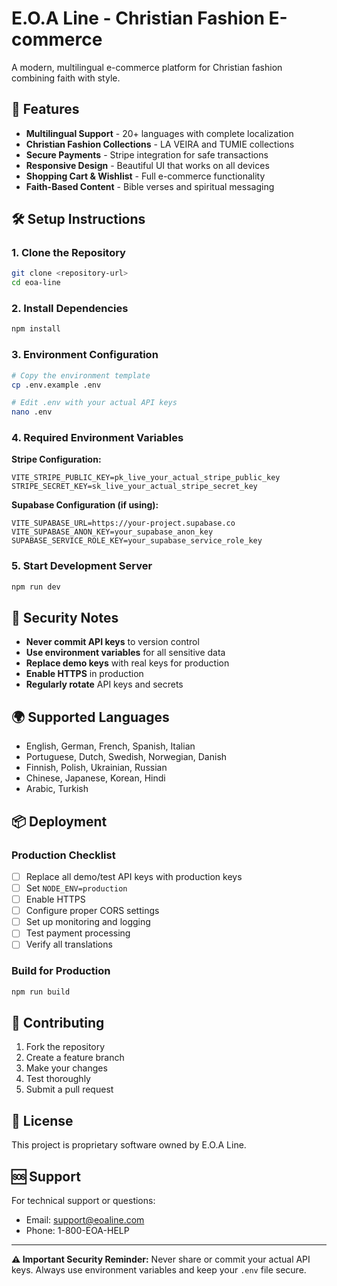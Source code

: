 # E.O.A Line - Christian Fashion E-commerce

A modern, multilingual e-commerce platform for Christian fashion combining faith with style.

## 🚀 Features

- **Multilingual Support** - 20+ languages with complete localization
- **Christian Fashion Collections** - LA VEIRA and TUMIE collections
- **Secure Payments** - Stripe integration for safe transactions
- **Responsive Design** - Beautiful UI that works on all devices
- **Shopping Cart & Wishlist** - Full e-commerce functionality
- **Faith-Based Content** - Bible verses and spiritual messaging

## 🛠️ Setup Instructions

### 1. Clone the Repository
```bash
git clone <repository-url>
cd eoa-line
```

### 2. Install Dependencies
```bash
npm install
```

### 3. Environment Configuration
```bash
# Copy the environment template
cp .env.example .env

# Edit .env with your actual API keys
nano .env
```

### 4. Required Environment Variables

**Stripe Configuration:**
```env
VITE_STRIPE_PUBLIC_KEY=pk_live_your_actual_stripe_public_key
STRIPE_SECRET_KEY=sk_live_your_actual_stripe_secret_key
```

**Supabase Configuration (if using):**
```env
VITE_SUPABASE_URL=https://your-project.supabase.co
VITE_SUPABASE_ANON_KEY=your_supabase_anon_key
SUPABASE_SERVICE_ROLE_KEY=your_supabase_service_role_key
```

### 5. Start Development Server
```bash
npm run dev
```

## 🔐 Security Notes

- **Never commit API keys** to version control
- **Use environment variables** for all sensitive data
- **Replace demo keys** with real keys for production
- **Enable HTTPS** in production
- **Regularly rotate** API keys and secrets

## 🌍 Supported Languages

- English, German, French, Spanish, Italian
- Portuguese, Dutch, Swedish, Norwegian, Danish
- Finnish, Polish, Ukrainian, Russian
- Chinese, Japanese, Korean, Hindi
- Arabic, Turkish

## 📦 Deployment

### Production Checklist
- [ ] Replace all demo/test API keys with production keys
- [ ] Set `NODE_ENV=production`
- [ ] Enable HTTPS
- [ ] Configure proper CORS settings
- [ ] Set up monitoring and logging
- [ ] Test payment processing
- [ ] Verify all translations

### Build for Production
```bash
npm run build
```

## 🤝 Contributing

1. Fork the repository
2. Create a feature branch
3. Make your changes
4. Test thoroughly
5. Submit a pull request

## 📄 License

This project is proprietary software owned by E.O.A Line.

## 🆘 Support

For technical support or questions:
- Email: support@eoaline.com
- Phone: 1-800-EOA-HELP

---

**⚠️ Important Security Reminder:**
Never share or commit your actual API keys. Always use environment variables and keep your `.env` file secure.